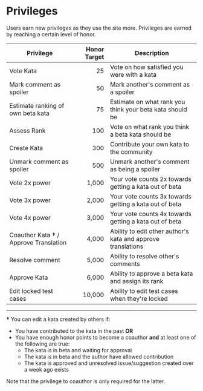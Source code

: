 # Privileges

Users earn new privileges as they use the site more. Privileges are earned by reaching a certain level of honor.

| Privilege                                 | Honor Target | Description                                                  |
| ----------------------------------------- | -----------: | ------------------------------------------------------------ |
| Vote Kata                                 |           25 | Vote on how satisfied you were with a kata                   |
| Mark comment as spoiler                   |           50 | Mark another's comment as a spoiler                          |
| Estimate ranking of own beta kata         |           75 | Estimate on what rank you think your beta kata should be     |
| Assess Rank                               |          100 | Vote on what rank you think a beta kata should be            |
| Create Kata                               |          300 | Contribute your own kata to the community                    |
| Unmark comment as spoiler                 |          500 | Unmark another's comment as being a spoiler                  |
| Vote 2x power                             |        1,000 | Your vote counts 2x towards getting a kata out of beta       |
| Vote 3x power                             |        2,000 | Your vote counts 3x towards getting a kata out of beta       |
| Vote 4x power                             |        3,000 | Your vote counts 4x towards getting a kata out of beta       |
| Coauthor Kata **†** / Approve Translation |        4,000 | Ability to edit other author's kata and approve translations |
| Resolve comment                           |        5,000 | Ability to resolve other's comments                          |
| Approve Kata                              |        6,000 | Ability to approve a beta kata and assign its rank           |
| Edit locked test cases                    |       10,000 | Ability to edit test cases when they're locked               |

---

**†** You can edit a kata created by others if:

- You have contributed to the kata in the past **OR**
- You have enough honor points to become a coauthor **and** at least one of the following are true:
  - The kata is in beta and waiting for approval
  - The kata is in beta and the author have allowed contribution
  - The kata is approved and unresolved issue/suggestion created over a week ago exists

Note that the privilege to coauthor is only required for the latter.
